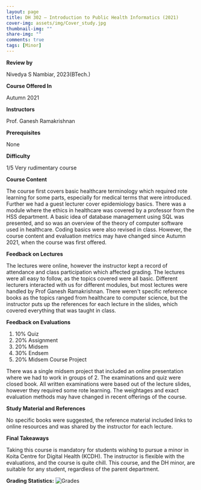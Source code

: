 ```yaml
---
layout: page
title: DH 302 – Introduction to Public Health Informatics (2021)
cover-img: assets/img/Cover_study.jpg
thumbnail-img: ""
share-img: ""
comments: true
tags: [Minor]
---
```


**Review by**

Nivedya S Nambiar, 2023(BTech.)

**Course Offered In**

Autumn 2021

**Instructors**

Prof. Ganesh Ramakrishnan

**Prerequisites**

None

**Difficulty**

1/5 Very rudimentary course

**Course Content**

The course first covers basic healthcare terminology which required rote learning for some parts, especially for medical terms that were introduced. Further we had a guest lecturer cover epidemiology basics. There was a module where the ethics in healthcare was covered by a professor from the HSS department. A basic idea of database management using SQL was presented, and so was an overview of the theory of computer software used in healthcare. Coding basics were also revised in class. However, the course content and evaluation metrics may have changed since Autumn 2021, when the course was first offered.

**Feedback on Lectures**

The lectures were online, however the instructor kept a record of attendance and class participation which affected grading. The lectures were all easy to follow, as the topics covered were all basic. Different lecturers interacted with us for different modules, but most lectures were handled by Prof Ganesh Ramakrishnan. There weren't specific reference books as the topics ranged from healthcare to computer science, but the instructor puts up the references for each lecture in the slides, which covered everything that was taught in class.

**Feedback on Evaluations**

1. 10% Quiz
2. 20% Assignment
3. 20% Midsem
4. 30% Endsem
5. 20% Midsem Course Project

There was a single midsem project that included an online presentation where we had to work in groups of 2. The examinations and quiz were closed book. All written examinations were based out of the lecture slides, however they required some rote learning. The weightages and exact evaluation methods may have changed in recent offerings of the course.

**Study Material and References**

No specific books were suggested, the reference material included links to online resources and was shared by the instructor for each lecture.

**Final Takeaways**

Taking this course is mandatory for students wishing to pursue a minor in Koita Centre for Digital Health (KCDH). The instructor is flexible with the evaluations, and the course is quite chill. This course, and the DH minor, are suitable for any student, regardless of the parent department.

**Grading Statistics:**
![Grades](dh302_grading2021.jpg)
